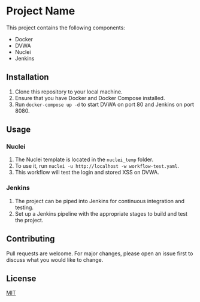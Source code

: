 # Project Name

This project contains the following components:
- Docker
- DVWA
- Nuclei
- Jenkins

## Installation

1. Clone this repository to your local machine.
2. Ensure that you have Docker and Docker Compose installed.
3. Run `docker-compose up -d` to start DVWA on port 80 and Jenkins on port 8080.

## Usage

### Nuclei
1. The Nuclei template is located in the `nuclei_temp` folder.
2. To use it, run `nuclei -u http://localhost -w workflow-test.yaml`.
3. This workflow will test the login and stored XSS on DVWA.

### Jenkins
1. The project can be piped into Jenkins for continuous integration and testing.
2. Set up a Jenkins pipeline with the appropriate stages to build and test the project.

## Contributing

Pull requests are welcome. For major changes, please open an issue first to discuss what you would like to change.

## License

[MIT](https://choosealicense.com/licenses/mit/)
